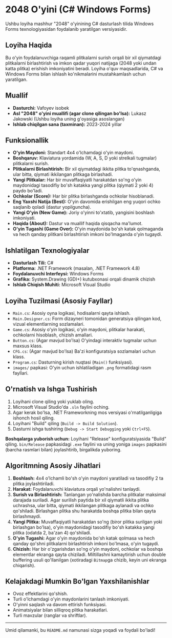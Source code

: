# 2048 O'yini (C# Windows Forms)

Ushbu loyiha mashhur "2048" o'yinining C# dasturlash tilida Windows Forms texnologiyasidan foydalanib yaratilgan versiyasidir.

## Loyiha Haqida

Bu o'yin foydalanuvchiga raqamli plitkalarni surish orqali bir xil qiymatdagi plitkalarni birlashtirish va imkon qadar yuqori natijaga (2048 yoki undan katta plitka) erishish imkoniyatini beradi. Loyiha o'quv maqsadlarida, C# va Windows Forms bilan ishlash ko'nikmalarini mustahkamlash uchun yaratilgan.

## Muallif

*   **Dasturchi:** Vafoyev isobek
*   **Asl "2048" o'yini muallifi (agar clone qilingan bo'lsa):** Lukasz Jakowski (Ushbu loyiha uning g'oyasiga asoslangan)
*   **Ishlab chiqilgan sana (taxminan):** 2023-2024 yillar

## Funksionallik

*   **O'yin Maydoni:** Standart 4x4 o'lchamdagi o'yin maydoni.
*   **Boshqaruv:** Klaviatura yordamida (W, A, S, D yoki strelkali tugmalar) plitkalarni surish.
*   **Plitkalarni Birlashtirish:** Bir xil qiymatdagi ikkita plitka to'qnashganda, ular bitta, qiymati ikkilangan plitkaga birlashadi.
*   **Yangi Plitkalar:** Har bir muvaffaqiyatli harakatdan so'ng o'yin maydonidagi tasodifiy bo'sh katakka yangi plitka (qiymati 2 yoki 4) paydo bo'ladi.
*   **Ochkolar (Score):** Har bir plitka birlashganda ochkolar hisoblanadi.
*   **Eng Yaxshi Natija (Best):** O'yin davomida erishilgan eng yuqori ochko saqlanib qoladi (dastur yopilguncha).
*   **Yangi O'yin (New Game):** Joriy o'yinni to'xtatib, yangisini boshlash imkoniyati.
*   **Haqida (About):** Dastur va muallif haqida qisqacha ma'lumot.
*   **O'yin Tugashi (Game Over):** O'yin maydonida bo'sh katak qolmaganda va hech qanday plitkani birlashtirish imkoni bo'lmaganda o'yin tugaydi.

## Ishlatilgan Texnologiyalar

*   **Dasturlash Tili:** C#
*   **Platforma:** .NET Framework (masalan, .NET Framework 4.8)
*   **Foydalanuvchi Interfeysi:** Windows Forms
*   **Grafika:** System.Drawing (GDI+) kutubxonasi orqali dinamik chizish
*   **Ishlab Chiqish Muhiti:** Microsoft Visual Studio

## Loyiha Tuzilmasi (Asosiy Fayllar)

*   `Main.cs`: Asosiy oyna logikasi, hodisalarni qayta ishlash.
*   `Main.Designer.cs`: Form dizayneri tomonidan generatsiya qilingan kod, vizual elementlarning sozlamalari.
*   `Game.cs`: Asosiy o'yin logikasi, o'yin maydoni, plitkalar harakati, ochkolarni hisoblash, chizish amallari.
*   `Button.cs`: (Agar mavjud bo'lsa) O'yindagi interaktiv tugmalar uchun maxsus klass.
*   `CFG.cs`: (Agar mavjud bo'lsa) Ba'zi konfiguratsiya sozlamalari uchun klass.
*   `Program.cs`: Dasturning kirish nuqtasi (`Main()` funksiyasi).
*   `images/` papkasi: O'yin uchun ishlatiladigan `.png` formatidagi rasm fayllari.

## O'rnatish va Ishga Tushirish

1.  Loyihani clone qiling yoki yuklab oling.
2.  Microsoft Visual Studio'da `.sln` faylini oching.
3.  Agar kerak bo'lsa, .NET Frameworkning mos versiyasi o'rnatilganligiga ishonch hosil qiling.
4.  Loyihani "Build" qiling (`Build -> Build Solution`).
5.  Dasturni ishga tushiring (`Debug -> Start Debugging` yoki `Ctrl+F5`).

**Boshqalarga yuborish uchun:**
Loyihani "Release" konfiguratsiyasida "Build" qiling. `bin/Release` papkasidagi `.exe` faylini va uning yoniga `images` papkasini (barcha rasmlari bilan) joylashtirib, birgalikda yuboring.

## Algoritmning Asosiy Jihatlari

1.  **Boshlash:** 4x4 o'lchamli bo'sh o'yin maydoni yaratiladi va tasodifiy 2 ta plitka joylashtiriladi.
2.  **Harakat:** Foydalanuvchi klaviatura orqali yo'nalishni tanlaydi.
3.  **Surish va Birlashtirish:** Tanlangan yo'nalishda barcha plitkalar maksimal darajada suriladi. Agar surilish paytida bir xil qiymatli ikkita plitka uchrashsa, ular bitta, qiymati ikkilangan plitkaga aylanadi va ochko qo'shiladi. Birlashgan plitka shu harakatda boshqa plitka bilan qayta birlashmaydi.
4.  **Yangi Plitka:** Muvaffaqiyatli harakatdan so'ng (biror plitka surilgan yoki birlashgan bo'lsa), o'yin maydonidagi tasodifiy bo'sh katakka yangi plitka (odatda 2, ba'zan 4) qo'shiladi.
5.  **O'yin Tugashi:** Agar o'yin maydonida bo'sh katak qolmasa va hech qanday qo'shni plitkalarni birlashtirish imkoni bo'lmasa, o'yin tugaydi.
6.  **Chizish:** Har bir o'zgarishdan so'ng o'yin maydoni, ochkolar va boshqa elementlar ekranga qayta chiziladi. Miltillashni kamaytirish uchun double buffering usuli qo'llanilgan (xotiradagi `Bitmap`ga chizib, keyin uni ekranga chiqarish).

## Kelajakdagi Mumkin Bo'lgan Yaxshilanishlar

*   Ovoz effektlarini qo'shish.
*   Turli o'lchamdagi o'yin maydonlarini tanlash imkoniyati.
*   O'yinni saqlash va davom ettirish funksiyasi.
*   Animatsiyalar bilan silliqroq plitka harakatlari.
*   Turli mavzular (ranglar va shriftlar).

---

Umid qilamanki, bu `README.md` namunasi sizga yoqadi va foydali bo'ladi!
